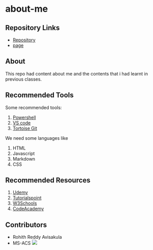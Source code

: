 # about-me
## Repository Links
* [Repository](https://github.com/Avisakula123/about-me)
* [page](https://avisakula123.github.io/about-me)
## About
This repo had content about me and the contents that i had learnt in previous classes.

## Recommended Tools
Some recommended tools:

1. [Powershell](https://en.wikipedia.org/wiki/PowerShell)
2. [VS code](https://en.wikipedia.org/wiki/Visual_Studio_Code)
3. [Tortoise Git](https://en.wikipedia.org/wiki/TortoiseGit)

We need some languages like

1. HTML
2. Javascript
3. Markdown
4. CSS

## Recommended Resources

1. [Udemy](https://www.udemy.com/topic/web-development)
2. [Tutorialspoint](https://www.tutorialspoint.com/internet_technologies/websites_development.htm)
3. [W3Schools](https://www.w3schools.com/)
4. [CodeAcademy](https://www.codecademy.com/)

## Contributors

* Rohith Reddy Avisakula
* MS-ACS
  ![](https://lh3.googleusercontent.com/proxy/yZP1WeAPSa8qLUTz4EaqoO9Db_9ma7K-0FibBvk4MCYX1QEkVtaa6WkGc0Jslh6NIQMWv_dXM0iEQJJlwaBuKVWDttcymDk-kCrFsrYe2mzPLKRbx8XS77Ax-5-_H6duefWsQ3DV8h7P473bsexQyW_6UibDcgWp8Zz4pi4mcZrw=w357-h238-k-no)




